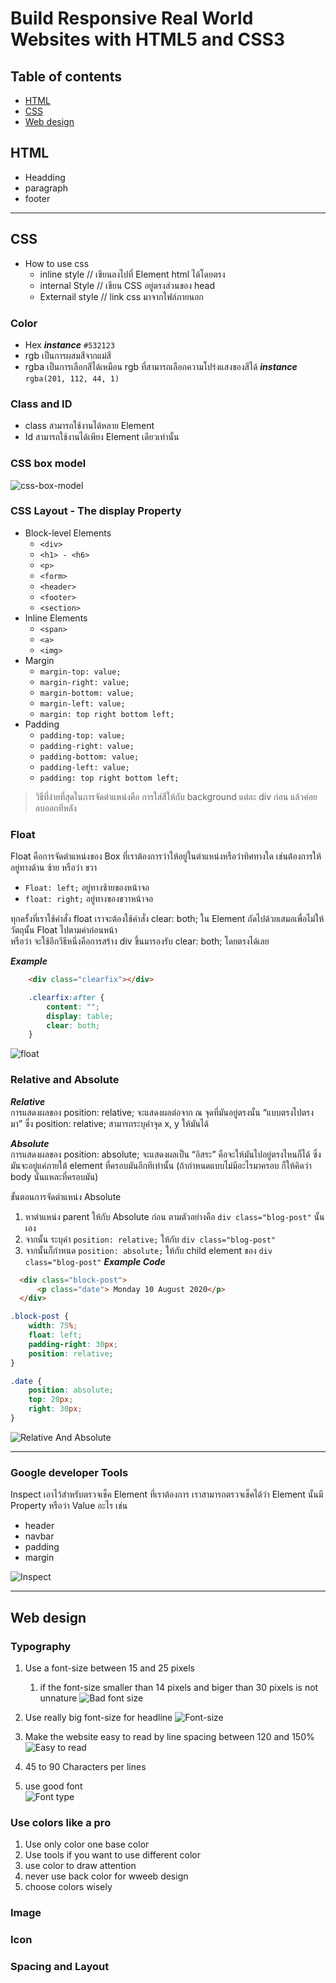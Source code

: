 # Build Responsive Real World Websites with HTML5 and CSS3

## Table of contents

* [HTML](#html)
* [CSS](#css)
* [Web design](#web-design)

## HTML

* Headding
* paragraph
* footer
  
---

## CSS

* How to use css  
  * inline style // เขียนลงไปที่ Element html ได้โดยตรง  
  * internal Style // เขียน CSS อยู่ตรงส่วนของ head  
  * Externail style // link css มาจากไฟล์ภายนอก  

### Color

* Hex ***instance*** `#532123`
* rgb เป็นการผสมสีจากแม่สี
* rgba เป็นการเลือกสีได้เหมือน rgb ที่สามารถเลือกความโปร่งแสงของสีได้ ***instance*** `rgba(201, 112, 44, 1)`

### Class and ID

* class สามารถใช้งานได้หลาย Element  
* Id สามารถใช้งานได้เพียง Element เดียวเท่านั้น

### CSS box model

![css-box-model](assest/img/cssBoxModel.png)

### CSS Layout - The display Property

* Block-level Elements
  * `<div>`
  * `<h1> - <h6>`
  * `<p>`
  * `<form>`
  * `<header>`
  * `<footer>`
  * `<section>`
* Inline Elements
  * `<span>`
  * `<a>`
  * `<img>`
* Margin
  * `margin-top: value;`
  * `margin-right: value;`
  * `margin-bottom: value;`
  * `margin-left: value;`
  * `margin: top right bottom left;`
* Padding
  * `padding-top: value;`
  * `padding-right: value;`
  * `padding-bottom: value;`
  * `padding-left: value;`
  * `padding: top right bottom left;`
  
> วิธีที่ง่ายที่สุดในการจัดตำแหน่งคือ การใส่สีให้กับ background แต่ละ div ก่อน แล้วค่อยลบออกทีหลัง  

### Float

Float คือการจัดตำแหน่งของ Box ที่เราต้องการว่าให้อยู่ในตำแหน่งหรือว่าทิศทางใด เช่นต้องการให้อยู่ทางด้าน ซ้าย หรือว่า ขวา  

* `Float: left;` อยู่ทางซ้ายของหน้าจอ
* `float: right;` อยู่ทางของขวาหน้าจอ

ทุกครั้งที่เราใช้คำสั่ง float เราจะต้องใช้คำสั่ง clear: both; ใน Element ถัดไปด้วยเสมอเพื่อไม่ให้วัตถุนั้น Float ไปตามค่าก่อนหน้า  
หรือว่า จะใช้อีกวีธีหนึ่งคือการสร้าง div ขึ้นมารองรับ  clear: both; โดยตรงได้เลย

***Example***

``` html
    <div class="clearfix"></div>
```

``` css
    .clearfix:after {
        content: "";
        display: table;
        clear: both;
    }
```

![float](assest/img/float.png)

### Relative and Absolute  

***Relative***  
การแสดงผลของ position: relative; จะแสดงผลต่อจาก ณ จุดที่มันอยู่ตรงนั้น “แบบตรงไปตรงมา” ซึ่ง position: relative; สามารถระบุค่าจุด x, y ให้มันได้  

***Absolute***  
การแสดงผลของ position: absolute; จะแสดงผลเป็น “อิสระ” คือจะให้มันไปอยู่ตรงไหนก็ได้ ซึ่งมันจะอยู่แค่ภายใต้ element ที่ครอบมันอีกทีเท่านั้น (ถ้ากำหนดแบบไม่มีอะไรมาครอบ ก็ให้คิดว่า body นั่นแหละที่ครอบมัน)  

ขั้นตอนการจัดตำแหน่ง Absolute  

1. หาตำแหน่ง parent ให้กับ Absolute ก่อน ตามตัวอย่างคือ `div class="blog-post"` นั้นเอง  
2. จากนั้น ระบุค่า `position: relative;` ให้กับ `div class="blog-post"`
3. จากนั้นก็กำหนด `position: absolute;` ให้กับ child element ของ `div class="blog-post"`
***Example Code***  

``` html
  <div class="block-post">
      <p class="date"> Monday 10 August 2020</p>
  </div>
```

``` css
.block-post {
    width: 75%;
    float: left;
    padding-right: 30px;
    position: relative;
}

.date {
    position: absolute;
    top: 20px;
    right: 30px;
}
```

![Relative And Absolute](assest/img/RelativeAndAbsolute.png)

---

### Google developer Tools

Inspect เอาไว้สำหรับตรวจเช็ค Element ที่เราต้องการ เราสามารถตรวจเช็คได้ว่า Element นั้นมี Property หรือว่า Value อะไร เช่น  

* header
* navbar
* padding
* margin

![Inspect](assest/img/inspect.png)

---

## Web design

### Typography

1. Use a font-size between 15 and 25 pixels
   1. if the font-size smaller than 14 pixels and biger than 30 pixels is not unnature
  ![Bad font size](assest/img/Badfont.png)

2. Use really big font-size for headline
![Font-size](assest/img/fontSize1.png)
3. Make the website easy to read by line spacing between 120 and 150%
![Easy to read](assest/img/easyToRead.png)
4. 45 to 90 Characters per lines  
5. use good font  
![Font type](assest/img/fontType.png)

### Use colors like a pro

1. Use only color one base color
2. Use tools if you want to use different color
3. use color to draw attention
4. never use back color for wweeb design
5. choose colors wisely 

### Image

### Icon

### Spacing and Layout

